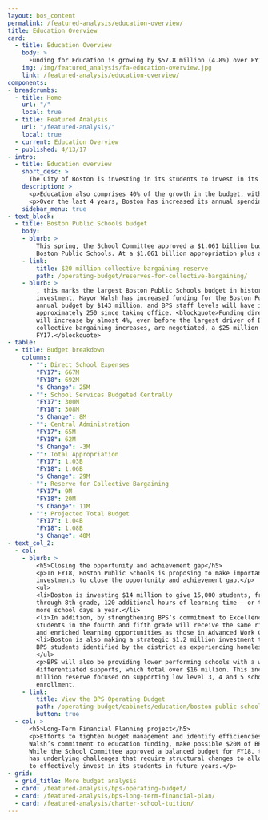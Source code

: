 ```yaml
---
layout: bos_content
permalink: /featured-analysis/education-overview/
title: Education Overview
card:
  - title: Education Overview
    body: >
      Funding for Education is growing by $57.8 million (4.8%) over FY17.
    img: /img/featured_analysis/fa-education-overview.jpg
    link: /featured-analysis/education-overview/
components:
- breadcrumbs:
  - title: Home
    url: "/"
    local: true
  - title: Featured Analysis
    url: "/featured-analysis/"
    local: true
  - current: Education Overview
  - published: 4/13/17
- intro:
  - title: Education overview
    short_desc: >
      The City of Boston is investing in its students to invest in its future. Education comprises 40% of the FY18 budget with a projected $1.081 billion to support Boston Public Schools and $174.3 million to support approximately 10,600 Boston students in charter schools.
    description: >
      <p>Education also comprises 40% of the growth in the budget, with an increase of $57.8 million (4.8%) over FY17. This increase is in spite of a projected increase of just $1 million in Chapter 70 Education Aid and a charter reimbursement that is projected to be underfunded by $25 million by the state.</p>
      <p>Over the last 4 years, Boston has increased its annual spending on education by $207 milliion despite a reduction in education funding from the state.</p>
    sidebar_menu: true
- text_block:
  - title: Boston Public Schools budget
    body: 
    - blurb: > 
        This spring, the School Committee approved a $1.061 billion budget for the 
        Boston Public Schools. At a $1.061 billion appropriation plus a 
    - link:
        title: $20 million collective bargaining reserve
        path: /operating-budget/reserves-for-collective-bargaining/
    - blurb: >
        , this marks the largest Boston Public Schools budget in history. With this 
        investment, Mayor Walsh has increased funding for the Boston Public Schools’ 
        annual budget by $143 million, and BPS staff levels will have increased by 
        approximately 250 since taking office. <blockquote>Funding directed to schools 
        will increase by almost 4%, even before the largest driver of BPS costs, employee 
        collective bargaining increases, are negotiated, a $25 million increase over 
        FY17.</blockquote>
- table:
  - title: Budget breakdown
    columns:
      - "": Direct School Expenses
        "FY17": 667M
        "FY18": 692M
        "$ Change": 25M
      - "": School Services Budgeted Centrally
        "FY17": 300M
        "FY18": 308M
        "$ Change": 8M
      - "": Central Administration
        "FY17": 65M
        "FY18": 62M
        "$ Change": -3M
      - "": Total Appropriation
        "FY17": 1.03B
        "FY18": 1.06B
        "$ Change": 29M
      - "": Reserve for Collective Bargaining
        "FY17": 9M
        "FY18": 20M
        "$ Change": 11M
      - "": Projected Total Budget
        "FY17": 1.04B
        "FY18": 1.08B
        "$ Change": 40M
- text_col_2:
  - col:
    - blurb: >
        <h5>Closing the opportunity and achievement gap</h5>
        <p>In FY18, Boston Public Schools is proposing to make important research-backed 
        investments to close the opportunity and achievement gap.</p>
        <ul>
        <li>Boston is investing $14 million to give 15,000 students, from kindergarten 
        through 8th-grade, 120 additional hours of learning time — or the equivalent of 20 
        more school days a year.</li>
        <li>In addition, by strengthening BPS’s commitment to Excellence For All, more 
        students in the fourth and fifth grade will receive the same rigorous instruction 
        and enriched learning opportunities as those in Advanced Work Class (AWC).</li>
        <li>Boston is also making a strategic $1.2 million investment to support 3,000 
        BPS students identified by the district as experiencing homelessness.</li>
        </ul>
        <p>BPS will also be providing lower performing schools with a wide-range of 
        differentiated supports, which total over $16 million. This includes a new $1.25 
        million reserve focused on supporting low level 3, 4 and 5 schools with declining 
        enrollment.
    - link:
        title: View the BPS Operating Budget
        path: /operating-budget/cabinets/education/boston-public-schools
        button: true
  - col: >
      <h5>Long-Term Financial Planning project</h5>
      <p>Efforts to tighten budget management and identify efficiencies, along with Mayor 
      Walsh’s commitment to education funding, make possible $20M of BPS investments. 
      While the School Committee approved a balanced budget for FY18, the District still 
      has underlying challenges that require structural changes to allow Boston to continue 
      to effectively invest in its students in future years.</p>
- grid: 
  - grid_title: More budget analysis
  - card: /featured-analysis/bps-operating-budget/
  - card: /featured-analysis/bps-long-term-financial-plan/
  - card: /featured-analysis/charter-school-tuition/
---
```

